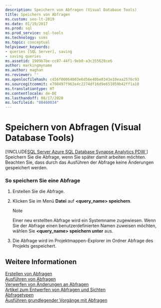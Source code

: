 ```yaml
---
description: Speichern von Abfragen (Visual Database Tools)
title: Speichern von Abfragen
ms.custom: seo-lt-2019
ms.date: 01/19/2017
ms.prod: sql
ms.prod_service: sql-tools
ms.technology: ssms
ms.topic: conceptual
helpviewer_keywords:
- queries [SQL Server], saving
- saving queries
ms.assetid: 1909b7be-cc87-44f1-9eb0-a3c355628ce6
author: markingmyname
ms.author: maghan
ms.reviewer: ''
ms.openlocfilehash: c456f00064003e6d56e40be0343e10eaa2576c93
ms.sourcegitcommit: e700497f962e4c2274df16d9e651059b42ff1a10
ms.translationtype: HT
ms.contentlocale: de-DE
ms.lasthandoff: 08/17/2020
ms.locfileid: "88460034"
---
```

# <a name="save-queries-visual-database-tools"></a>Speichern von Abfragen (Visual Database Tools)
[!INCLUDE[SQL Server Azure SQL Database Synapse Analytics PDW ](../../includes/applies-to-version/sql-asdb-asdbmi-asa-pdw.md)]
Speichern Sie die Abfrage, wenn Sie später damit arbeiten möchten. Beachten Sie, dass durch das Ausführen der Abfrage keine Änderungen gespeichert werden.  
  
### <a name="to-save-a-query"></a>So speichern Sie eine Abfrage  
  
1.  Erstellen Sie die Abfrage.  
  
2.  Klicken Sie im Menü **Datei** auf **<query_name> speichern**.  
  
    > [!NOTE]  
    > Einer neu erstellten Abfrage wird ein Systemname zugewiesen. Wenn Sie der Abfrage einen benutzerdefinierten Namen zuweisen möchten, wählen Sie **<query_name> speichern unter** aus.  
  
3.  Die Abfrage wird im Projektmappen-Explorer im Ordner Abfrage des Projekts gespeichert.  
  
## <a name="see-also"></a>Weitere Informationen  
[Erstellen von Abfragen](../../ssms/visual-db-tools/create-queries-visual-database-tools.md)  
[Ausführen von Abfragen](../../ssms/visual-db-tools/run-queries-visual-database-tools.md)  
[Verwerfen von Änderungen an Abfragen](../../ssms/visual-db-tools/discard-changes-made-to-queries-visual-database-tools.md)  
[Artikel zum Entwerfen von Abfragen und Sichten](../../ssms/visual-db-tools/design-queries-and-views-how-to-topics-visual-database-tools.md)  
[Abfragetypen](../../ssms/visual-db-tools/types-of-queries-visual-database-tools.md)  
[Ausführen grundlegender Vorgänge mit Abfragen](../../ssms/visual-db-tools/perform-basic-operations-with-queries-visual-database-tools.md)  
  
